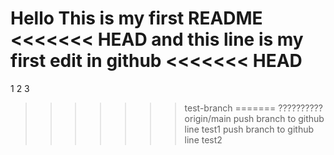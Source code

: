 Hello 
This is my first README
<<<<<<< HEAD
and this line is my first edit in github
<<<<<<< HEAD
=======
1
2
3

>>>>>>> test-branch
=======
??????????
>>>>>>> origin/main
push branch to github line test1
push branch to github line test2
